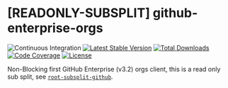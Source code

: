 # [READONLY-SUBSPLIT] github-enterprise-orgs


![Continuous Integration](https://github.com/php-api-clients/github-enterprise-orgs/workflows/Continuous%20Integration/badge.svg)
[![Latest Stable Version](https://poser.pugx.org/api-clients/github-enterprise-orgs/v/stable.png)](https://packagist.org/packages/api-clients/github-enterprise-orgs)
[![Total Downloads](https://poser.pugx.org/api-clients/github-enterprise-orgs/downloads.png)](https://packagist.org/packages/api-clients/github-enterprise-orgs)
[![Code Coverage](https://scrutinizer-ci.com/g/php-api-clients/github-enterprise-orgs/badges/coverage.png?b==)](https://scrutinizer-ci.com/g/php-api-clients/github-enterprise-orgs/?branch=)
[![License](https://poser.pugx.org/api-clients/github-enterprise-orgs/license.png)](https://packagist.org/packages/api-clients/github-enterprise-orgs)

Non-Blocking first GitHub Enterprise (v3.2) orgs client, this is a read only sub split, see [`root-subsplit-github`](https://github.com/php-api-clients/root-subsplit-github).
